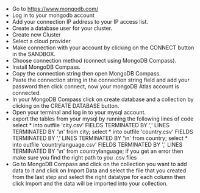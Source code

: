 - Go to https://www.mongodb.com/
- Log in to your mongodb account
- Add your connection IP address to your IP access list.
- Create a database user for your cluster.
- Create new Cluster
- Select a cloud provider
- Make connection with your account by clicking on the CONNECT button in the SANDBOX.
- Choose connection method (connect using MongoDB Compass).
- Install MongoDB Compass.
- Copy the connection string then open MongoDB Compass.
- Paste the connection string in the connection string field and add your password then click connect,
   now your mongoDB Atlas account is connected.
- In your MongoDB Compass click on create database and a collection by clicking on the CREATE DATABASE button.
- Open your terminal and log in to your mysql account.
- export the tables from your mysql by running the following lines of code
  select * into outfile 'city.csv' FIELDS TERMINATED BY ',' LINES TERMINATED BY '\n' from city;
  select * into outfile 'country.csv' FIELDS TERMINATED BY ',' LINES TERMINATED BY '\n' from country;
  select * into outfile 'countrylanguage.csv' FIELDS TERMINATED BY ',' LINES TERMINATED BY '\n' from   countrylanguage;
  if you get an error then make sure you find the right path to you .csv files
- Go to MongoDB Compass and click on the collection you want to add data to it and click on Import Data and
  select the file that you created from the last step and select the right datatype for each column then click Import and the data will be imported into your collection.
